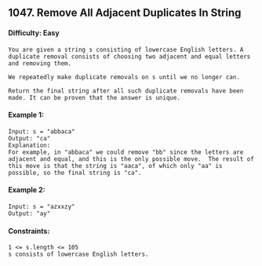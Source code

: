 ## 1047. Remove All Adjacent Duplicates In String

#### Difficulty: Easy

```
You are given a string s consisting of lowercase English letters. A duplicate removal consists of choosing two adjacent and equal letters and removing them.

We repeatedly make duplicate removals on s until we no longer can.

Return the final string after all such duplicate removals have been made. It can be proven that the answer is unique.
```

#### Example 1:
```
Input: s = "abbaca"
Output: "ca"
Explanation: 
For example, in "abbaca" we could remove "bb" since the letters are adjacent and equal, and this is the only possible move.  The result of this move is that the string is "aaca", of which only "aa" is possible, so the final string is "ca".
```

#### Example 2:
```
Input: s = "azxxzy"
Output: "ay"
```

#### Constraints:
```
1 <= s.length <= 105
s consists of lowercase English letters.
```

